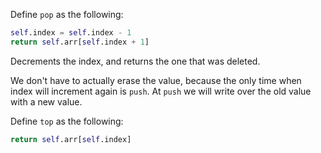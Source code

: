 <!--title={Pop and top}-->

<!--badges={Python:10,Algorithms:16}-->

<!--concepts={Class Variable, Class Method, Stack Manipulation}-->

Define `pop` as the following:

```python
self.index = self.index - 1
return self.arr[self.index + 1]
```

 Decrements the index, and returns the one that was deleted.

We don't have to actually erase the value,  because the only time when index will increment again is `push`. At `push` we will write over the old value with a new value.

Define `top` as the following:

```python
return self.arr[self.index]
```

